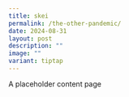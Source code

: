 ```yaml
---
title: skei
permalink: /the-other-pandemic/
date: 2024-08-31
layout: post
description: ""
image: ""
variant: tiptap
---
```

<p>A placeholder content page</p>